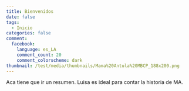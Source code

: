 ```yaml
---
title: Bienvenidos
date: false
tags:
  - Inicio
categories: false
comment:
  facebook:
    language: es_LA
    comment_count: 20
    comment_colorscheme: dark  
thumbnail: /test/media/thumbnails/Mama%20Antula%20MBCP_188x200.png
---
```


Aca tiene que ir un resumen. Luisa es ideal para contar la historia de MA.
